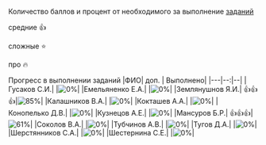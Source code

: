 Количество баллов и процент от необходимого за выполнение [заданий](tasks.md)

средние :+1:

сложные :star:

про :fire: 

Прогресс в выполнении заданий 
|ФИО| доп. | Выполнено|
|---|--:|--|
|Гусаков С.И.|  |![0%](https://progress-bar.xyz/0/?title=-1&color=ff0000)|
|Емельяненко Е.А.|  |![0%](https://progress-bar.xyz/0/?title=-3&color=ff0000)|
|Землянушнов Я.И.|  :+1::+1::+1:|![85%](https://progress-bar.xyz/85/?title=18)|
|Калашников В.А.|  |![0%](https://progress-bar.xyz/0/?title=-2&color=ff0000)|
|Кокташев А.А.|  |![0%](https://progress-bar.xyz/0/?title=-1&color=ff0000)|
|Конопелько Д.В.|  |![0%](https://progress-bar.xyz/0/?title=-1&color=ff0000)|
|Кузнецов А.Е.|  |![0%](https://progress-bar.xyz/0/?title=-1&color=ff0000)|
|Мансуров Б.Р.|  :+1::+1::+1:|![61%](https://progress-bar.xyz/61/?title=13)|
|Соколов В.А.|  |![0%](https://progress-bar.xyz/0/?title=-1&color=ff0000)|
|Тубчинов А.В.|  |![0%](https://progress-bar.xyz/0/?title=-1&color=ff0000)|
|Тугов Д.А.|  |![0%](https://progress-bar.xyz/0/?title=0)|
|Шерстянников С.А.|  |![0%](https://progress-bar.xyz/0/?title=-2&color=ff0000)|
|Шестернина С.Е.|  |![0%](https://progress-bar.xyz/0/?title=-3&color=ff0000)|
